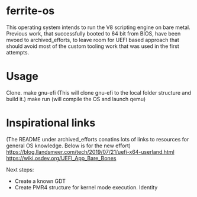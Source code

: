 # ferrite-os
This operating system intends to run the V8 scripting engine on bare metal.
Previous work, that successfully booted to 64 bit from BIOS, have been mvoed to archived_efforts, to leave room for UEFI based approach that should avoid most of the custom tooling work that was used in the first attempts.

# Usage
Clone. 
make gnu-efi (This will clone gnu-efi to the local folder structure and build it.)
make run (will compile the OS and launch qemu)

# Inspirational links
(The README under archived_efforts conatins lots of links to resources for general OS knowledge. Below is for the new effort)
https://blog.llandsmeer.com/tech/2019/07/21/uefi-x64-userland.html
https://wiki.osdev.org/UEFI_App_Bare_Bones


Next steps:
- Create a known GDT
- Create PMR4 structure for kernel mode execution. Identity
